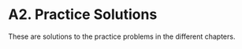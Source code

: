 # A2. Practice Solutions

These are solutions to the practice problems in the different chapters.

```{tableofcontents}
```
